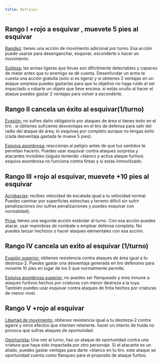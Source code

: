 ```yaml
---
title: Reflejos
---
```


## Rango I +rojo a esquivar , muevete 5 pies al esquivar

<u>Rapidez</u>:</u> tienes una acción de movimiento adicional por turno. Esa acción puede usarse para desenganchar, esquivar, esconderte o hacer un movimiento.

<u>Sutileza:</u> las armas ligeras que llevas son dificilmente detectables y capaces de matar antes que tu enemigo se dé cuenta. Desenfundar un arma te cuesta una acción gratuita (solo si es ligera) y si obtienes 2 ventajas en un ataque sorpresa puedes gastarlas para que tu objetivo no haga ruido al ser impactado o robarle un objeto que lleve encima. si estás oculto al hacer el ataque puedes gastar 2 ventajas para volver a esconderte.

## Rango II cancela un éxito al esquivar(1/turno)

<u>Evasión:</u> no sufres daño obligatorio por ataques de área si tienes éxito en el tiro . si obtienes suficiente desventajas en el tiro de defensa para salir del radio del ataque de área, lo esquivas por completo aunque no tengas éxito (cada desventaja gastada te mueve 5 pies).

<u>Esquiva asombrosa:</u> reaccionas al peligro antes de que tus sentidos te permitan hacerlo. Puedes usar esquivar contra ataques sorpresa y atacantes invisibles (sigues teniendo +blanco y activa ataque furtivo). esquiva asombrosa no funciona contra fintas y si estas inmovilizado.

## Rango III +rojo al esquivar, muevete +10 pies al esquivar

<u>Acrobacias</u>:</u> recibes velocidad de escalada igual a tu velocidad normal. Puedes caminar por superficies estrechas y terreno dificil sin sufrir penalizaciones (no sufres penalizaciones y puedes esquivar con normalidad).

<u>Prisa:</u> tienes una segunda acción estándar al turno. Con esa acción puedes atacar, usar maniobras de combate o emplear defensa completa. No puedes lanzar hechizos o hacer ataques elementales con esa acción.

## Rango IV cancela un exito al esquivar (1/turno)

<u>Evasión superior:</u> obtienes resistencia contra ataques de área igual a tu destreza-2. Puedes gastar una desventaja generada en tiro defensivo para moverte 10 pies en lugar de los 5 que normalmente permite.

<u>Esquiva asombrosa superior:</u></u> no puedes ser flanqueado y eres inmune a ataques furtivos hechos por criaturas con menor destreza a la tuya. También puedes usar esquivar contra ataques de finta hechos por criaturas de menor nivel.

## Rango V +rojo al esquivar

<u>Libertad de movimiento:</u> obtienes resistencia igual a tu destreza-2 contra agarre y otros efectos que intenten retenerte. hacer un intento de huida no provoca que sufras ataques de oportunidad.

<u>Oportunista:</u> Una vez al turno, haz un ataque de oportunidad contra una criatura que haya sido impactada por otro personaje. Si el atacante es un aliado, puedes gastar ventajas para darte +blanco en tu tiro. este ataque se oportunidad cuenta como flanqueo para el proposito de ataque furtivo.